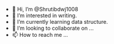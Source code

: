 - 👋 Hi, I’m @Shrutibdwj1008
- 👀 I’m interested in writing. 
- 🌱 I’m currently learning data structure. 
- 💞️ I’m looking to collaborate on ...
- 📫 How to reach me ...

<!---
Shrutibdwj1008/Shrutibdwj1008 is a ✨ special ✨ repository because its `README.md` (this file) appears on your GitHub profile.
You can click the Preview link to take a look at your changes.
--->
